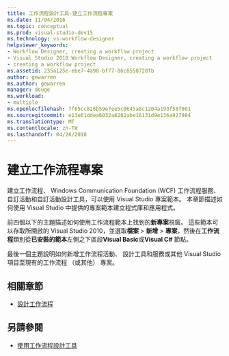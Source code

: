 ```yaml
---
title: 工作流程設計工具-建立工作流程專案
ms.date: 11/04/2016
ms.topic: conceptual
ms.prod: visual-studio-dev15
ms.technology: vs-workflow-designer
helpviewer_keywords:
- Workflow Designer, creating a workflow project
- Visual Studio 2010 Workflow Designer, creating a workflow project
- creating a workflow project
ms.assetid: 235a125e-ebe7-4a98-bf77-86c8558728fb
author: gewarren
ms.author: gewarren
manager: douge
ms.workload:
- multiple
ms.openlocfilehash: 7f65cc826b59e7ee5c0645a8c1204a193f58f001
ms.sourcegitcommit: e13e61ddea6032a8282abe16131d9e136a927984
ms.translationtype: MT
ms.contentlocale: zh-TW
ms.lasthandoff: 04/26/2018
---
```

# <a name="creating-a-workflow-project"></a>建立工作流程專案

建立工作流程、 Windows Communication Foundation (WCF) 工作流程服務、 自訂活動和自訂活動設計工具，可以使用 Visual Studio 專案範本。 本章節描述如何使用 Visual Studio 中提供的專案範本建立程式庫和應用程式。

前四個以下的主題描述如何使用工作流程範本上找到的**新專案**視窗。 這些範本可以存取所開啟的 Visual Studio 2010，並選取**檔案** > **新增** > **專案**，然後在**工作流程**類別從**已安裝的範本**左側之下區段**Visual Basic**或**Visual C#** 節點。

最後一個主題說明如何新增工作流程活動、 設計工具和服務或其他 Visual Studio 項目至現有的工作流程 （或其他） 專案。

## <a name="related-sections"></a>相關章節

- [設計工作流程](/dotnet/framework/windows-workflow-foundation/designing-workflows)

## <a name="see-also"></a>另請參閱

- [使用工作流程設計工具](../workflow-designer/using-the-workflow-designer.md)